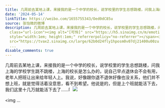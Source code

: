```yaml
---
title: 几周前去某地上课，来接我的是一个中学的校长，说学校里的学生总想跳楼，问我上海的学校学生跳不跳楼，上海的校长是怎么办的，说自己早点退休会不会有用，老年人...
date: '2024-05-14'
linkTitle: https://weibo.com/1655755343/Oed0dC85u
source: 张怡微的微博
description: 几周前去某地上课，来接我的是一个中学的校长，说学校里的学生总想跳楼，问我上海的学校学生跳不跳楼，上海的校长是怎么办的，说自己早点退休会不会有用，老年人把班让出来给年轻人上。我说，好像跟你退不退休好像也没关系，他们并不想上班，就是觉得活着没意思，看不到希望。他说是的，但是上个班就能活下去，我们这里十几万就能活下去了……<span
  class="url-icon"><img alt="[可怜]" src="https://h5.sinaimg.cn/m/emoticon/icon/default/d_kelian-a9df4278bf.png"
  style="width:1em; height:1em;" referrerpolicy="no-referrer"></span><img style=""
  src="https://tvax2.sinaimg.cn/large/62b0d24fly1hposm0v07dj21400u00zu.jpg" referrerpolicy="no-referrer"><br><br><img
  ...
disable_comments: true
---
```

几周前去某地上课，来接我的是一个中学的校长，说学校里的学生总想跳楼，问我上海的学校学生跳不跳楼，上海的校长是怎么办的，说自己早点退休会不会有用，老年人把班让出来给年轻人上。我说，好像跟你退不退休好像也没关系，他们并不想上班，就是觉得活着没意思，看不到希望。他说是的，但是上个班就能活下去，我们这里十几万就能活下去了……<span class="url-icon"><img alt="[可怜]" src="https://h5.sinaimg.cn/m/emoticon/icon/default/d_kelian-a9df4278bf.png" style="width:1em; height:1em;" referrerpolicy="no-referrer"></span><img style="" src="https://tvax2.sinaimg.cn/large/62b0d24fly1hposm0v07dj21400u00zu.jpg" referrerpolicy="no-referrer"><br><br><img ...